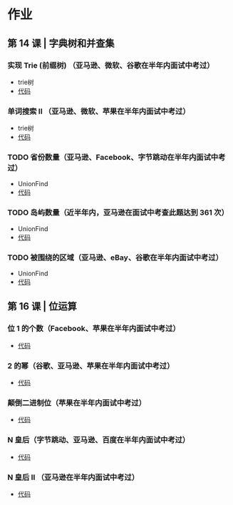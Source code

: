 # 作业

## 第 14 课 | 字典树和并查集

### 实现 Trie (前缀树) （亚马逊、微软、谷歌在半年内面试中考过）

+ trie树
+ [代码](./208trie.js)

### 单词搜索 II （亚马逊、微软、苹果在半年内面试中考过）

+ trie树
+ [代码](./212findWords.js)

### TODO 省份数量（亚马逊、Facebook、字节跳动在半年内面试中考过）

+ UnionFind
+ [代码](./547findCircleNum.js)

### TODO 岛屿数量（近半年内，亚马逊在面试中考查此题达到 361 次）

+ UnionFind
+ [代码](./200numIslands.js)

### TODO 被围绕的区域（亚马逊、eBay、谷歌在半年内面试中考过）

+ UnionFind
+ [代码](./130solve.js)



## 第 16 课 | 位运算

### 位 1 的个数（Facebook、苹果在半年内面试中考过）

+ [代码](./191hammingWeight.js)

### 2 的幂（谷歌、亚马逊、苹果在半年内面试中考过）

+ [代码](./231isPowerOfTwo.js)

### 颠倒二进制位（苹果在半年内面试中考过）

+ [代码](./190reverseBits.js)

### N 皇后（字节跳动、亚马逊、百度在半年内面试中考过）

+ [代码](./051solveNQueens.js)

### N 皇后 II （亚马逊在半年内面试中考过）

+ [代码](./052totalNQueens.js)
